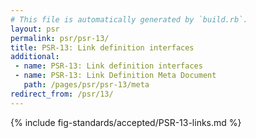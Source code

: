 ```yaml
---
# This file is automatically generated by `build.rb`.
layout: psr
permalink: psr/psr-13/
title: PSR-13: Link definition interfaces
additional:
 - name: PSR-13: Link definition interfaces
 - name: PSR-13: Link Definition Meta Document
   path: /pages/psr/psr-13/meta
redirect_from: /psr/13/
---
```


{% include fig-standards/accepted/PSR-13-links.md %}